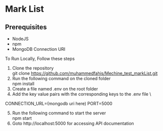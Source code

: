 # Mark List
## Prerequisites <br />
* NodeJS
* npm
* MongoDB Connection URI

To Run Locally, Follow these steps
1. Clone the repository \
git clone https://github.com/muhammedfahis/Mechine_test_markList.git
2.  Run the following command on the cloned folder \
npm install
3. Create a file named .env on the root folder
4. Add the key value pairs with the corresponding keys to the .env file \

CONNECTION_URL=(mongodb uri here)
PORT=5000

5. Run the following command to start the server \
npm start
6. Goto http://localhost:5000 for accessing API documentation